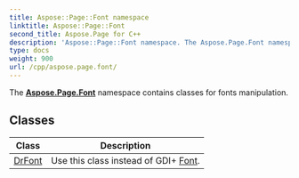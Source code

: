 ```yaml
---
title: Aspose::Page::Font namespace
linktitle: Aspose::Page::Font
second_title: Aspose.Page for C++
description: 'Aspose::Page::Font namespace. The Aspose.Page.Font namespace contains classes for fonts manipulation in C++.'
type: docs
weight: 900
url: /cpp/aspose.page.font/
---
```


The **[Aspose.Page.Font](./)** namespace contains classes for fonts manipulation.

## Classes

| Class | Description |
| --- | --- |
| [DrFont](./drfont/) | Use this class instead of GDI+ [Font](./). |
